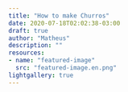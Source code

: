 ```yaml
---
title: "How to make Churros"
date: 2020-07-18T02:02:38-03:00
draft: true
author: "Matheus"
description: ""
resources:
- name: "featured-image"
  src: "featured-image.en.png"
lightgallery: true
---
```


